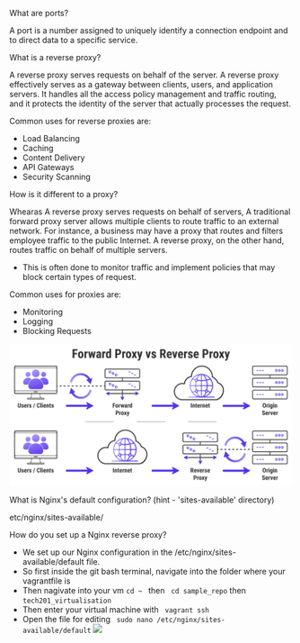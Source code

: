 What are ports?  

A port is  a number assigned to uniquely identify a connection endpoint and to direct data to a specific service.  

What is a reverse proxy?   

A reverse proxy serves requests on behalf of the server.
A reverse proxy effectively serves as a gateway between clients, users, and application servers. It handles all the access policy management and traffic routing, and it protects the identity of the server that actually processes the request.

Common uses for reverse proxies are:
- Load Balancing
- Caching
- Content Delivery
- API Gateways
- Security Scanning



How is it different to a proxy?

Whearas A reverse proxy serves requests on behalf of servers, A traditional forward proxy server allows multiple clients to route traffic to an external network. For instance, a business may have a proxy that routes and filters employee traffic to the public Internet. A reverse proxy, on the other hand, routes traffic on behalf of multiple servers.

- This is often done to monitor traffic and implement policies that may block certain types of request. 

Common uses for proxies are:
- Monitoring
- Logging
- Blocking Requests

<img src="Proxies.png">

 
What is Nginx's default configuration? (hint - 'sites-available' directory)

etc/nginx/sites-available/

How do you set up a Nginx reverse proxy?
- We set up our Nginx configuration in the /etc/nginx/sites-available/default file.
- So first inside the git bash terminal, navigate into the folder where your vagrantfile is 
- Then nagivate into your vm 
```cd ~ ```  then  ```  cd sample_repo ```  then ```  tech201_virtualisation```
- Then enter your virtual machine with ```  vagrant ssh ```
- Open the file for editing
``` sudo nano /etc/nginx/sites-available/default```
![](sites-available.png)  

